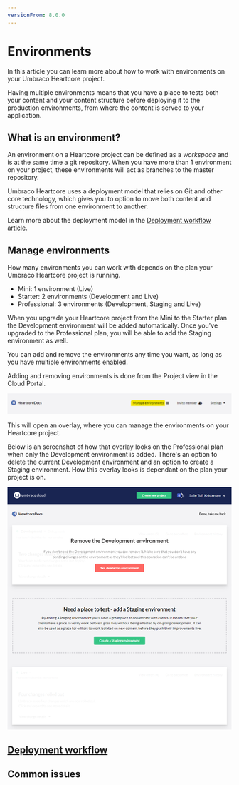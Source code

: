 ```yaml
---
versionFrom: 8.0.0
---
```


# Environments

In this article you can learn more about how to work with environments on your Umbraco Heartcore project.

Having multiple environments means that you have a place to tests both your content and your content structure before deploying it to the production environments, from where the content is served to your application. 

## What is an environment?

An environment on a Heartcore project can be defined as a *workspace* and is at the same time a git repository. When you have more than 1 environment on your project, these environments will act as branches to the master repository.

Umbraco Heartcore uses a deployment model that relies on Git and other core technology, which gives you to option to move both content and structure files from one environment to another. 

Learn more about the deployment model in the [Deployment workflow article](Deployment-workflow).

## Manage environments

How many environments you can work with depends on the plan your Umbraco Heartcore project is running.

* Mini: 1 environment (Live)
* Starter: 2 environments (Development and Live)
* Professional: 3 environments (Development, Staging and Live)

When you upgrade your Heartcore project from the Mini to the Starter plan the Development environment will be added automatically. Once you've upgraded to the Professional plan, you will be able to add the Staging environment as well.

You can add and remove the environments any time you want, as long as you have multiple environments enabled.

Adding and removing environments is done from the Project view in the Cloud Portal.

![Manage environments from here](images/button-to-manage.png)

This will open an overlay, where you can manage the environments on your Heartcore project.

Below is an screenshot of how that overlay looks on the Professional plan when only the Development environment is added. There's an option to delete the current Development environment and an option to create a Staging environment. How this overlay looks is dependant on the plan your project is on.

![Manage environments overlay](images/manage-environments.png)

## [Deployment workflow](Deployment-workflow)

## Common issues